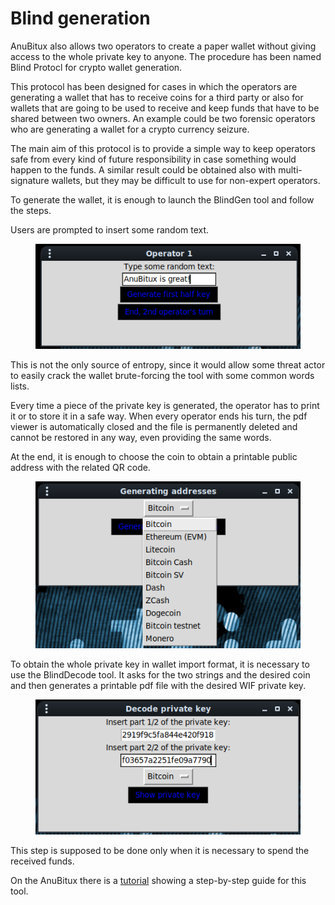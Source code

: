 # Blind generation

AnuBitux also allows two operators to create a paper wallet without giving access to the whole private key to anyone. The procedure has been named Blind Protocl for crypto wallet generation.

This protocol has been designed for cases in which the operators are generating a wallet that has to receive coins for a third party or also for wallets that are going to be used to receive and keep funds that have to be shared between two owners. An example could be two forensic operators who are generating a wallet for a crypto currency seizure.

The main aim of this protocol is to provide a simple way to keep operators safe from every kind of future responsibility in case something would happen to the funds. A similar result could be obtained also with multi-signature wallets, but they may be difficult to use for non-expert operators.

To generate the wallet, it is enough to launch the BlindGen tool and follow the steps.

Users are prompted to insert some random text.

<figure><img src="../../.gitbook/assets/Blind1.png" alt=""><figcaption></figcaption></figure>

This is not the only source of entropy, since it would allow some threat actor to easily crack the wallet brute-forcing the tool with some common words lists.

Every time a piece of the private key is generated, the operator has to print it or to store it in a safe way. When every operator ends his turn, the pdf viewer is automatically closed and the file is permanently deleted and cannot be restored in any way, even providing the same words.

At the end, it is enough to choose the coin to obtain a printable public address with the related QR code.

<figure><img src="../../.gitbook/assets/Blind4.png" alt=""><figcaption></figcaption></figure>

To obtain the whole private key in wallet import format, it is necessary to use the BlindDecode tool. It asks for the two strings and the desired coin and then generates a printable pdf file with the desired WIF private key.

<figure><img src="../../.gitbook/assets/Blind6.png" alt=""><figcaption></figcaption></figure>

This step is supposed to be done only when it is necessary to spend the received funds.

On the AnuBitux there is a [tutorial](https://anubitux.org/blind-protocol-for-crypto-wallet-generation/) showing a step-by-step guide for this tool.
